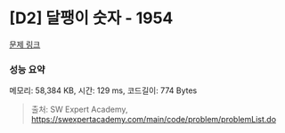 # [D2] 달팽이 숫자 - 1954 

[문제 링크](https://swexpertacademy.com/main/code/problem/problemDetail.do?contestProbId=AV5PobmqAPoDFAUq) 

### 성능 요약

메모리: 58,384 KB, 시간: 129 ms, 코드길이: 774 Bytes



> 출처: SW Expert Academy, https://swexpertacademy.com/main/code/problem/problemList.do